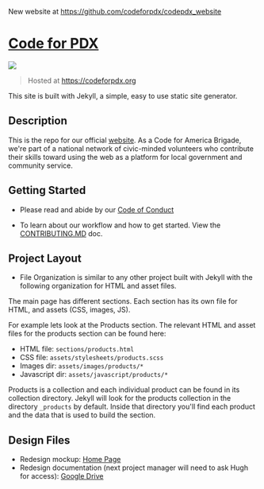 New website at https://github.com/codeforpdx/codepdx_website

# [Code for PDX](https://codeforpdx.org)

![](https://github.com/codeforpdx/website-reboot//workflows/Build/badge.svg)

> Hosted at https://codeforpdx.org

This site is built with Jekyll, a simple, easy to use static site generator.


## Description

This is the repo for our official [website](https://codeforpdx.org). As a Code for America Brigade, we're part of a national network of civic-minded volunteers who contribute their skills toward using the web as a platform for local government and community service.

## Getting Started

 - Please read and abide by our [Code of Conduct](https://github.com/codeforpdx/codeofconduct)

 - To learn about our workflow and how to get started. View the [CONTRIBUTING.MD](./CONTRIBUTING.md) doc.

## Project Layout
 - File Organization is similar to any other project built with Jekyll with the following organization for HTML and asset files.

The main page has different sections. Each section has its own file for HTML, and assets (CSS, images, JS).

For example lets look at the Products section. The relevant HTML and asset files for the products section can be found here:

- HTML file: `sections/products.html`
- CSS file: `assets/stylesheets/products.scss`
- Images dir: `assets/images/products/*`
- Javascript dir: `assets/javascript/products/*`
 
Products is a collection and each individual product can be found in its collection directory. Jekyll will look for the products collection in the directory `_products` by default. Inside that directory you'll find each product and the data that is used to build the section.

## Design Files 

- Redesign mockup: [Home Page](https://www.figma.com/file/XM1goIQJxOMTRntMTnql6r/CFPDX?node-id=1185%3A530)
- Redesign documentation (next project manager will need to ask Hugh for access): [Google Drive](https://drive.google.com/drive/folders/1p4qdgwV8UnE1rGvaAQiCJrwAnNzdugsM)
